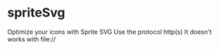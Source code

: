 # spriteSvg
Optimize your icons with Sprite SVG
Use the protocol http(s)
It doesn't works with file://